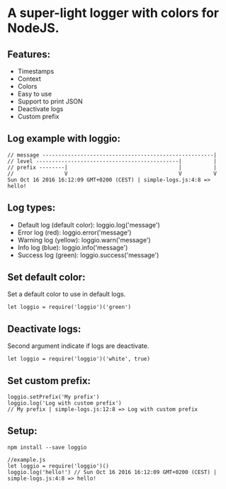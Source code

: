 # A super-light logger with colors for NodeJS.

## Features:

* Timestamps
* Context
* Colors
* Easy to use
* Support to print JSON
* Deactivate logs
* Custom prefix

## Log example with loggio:

```
// message ------------------------------------------------------|
// level ---------------------------------------------|          |
// prefix --------|                                   |          |
//                V                                   V          V
Sun Oct 16 2016 16:12:09 GMT+0200 (CEST) | simple-logs.js:4:8 => hello!
```

## Log types:

* Default log (default color): loggio.log('message')
* Error log (red): loggio.error('message')
* Warning log (yellow): loggio.warn('message')
* Info log (blue): loggio.info('message')
* Success log (green): loggio.success('message')

## Set default color:

Set a default color to use in default logs.

```
let loggio = require('loggio')('green')
```

## Deactivate logs:
Second argument indicate if logs are deactivate.
```
let loggio = require('loggio')('white', true)
```

## Set custom prefix:
```
loggio.setPrefix('My prefix')
loggio.log('Log with custom prefix')
// My prefix | simple-logs.js:12:8 => Log with custom prefix
```

## Setup:

```
npm install --save loggio
```

```
//example.js
let loggio = require('loggio')()
loggio.log('hello!') // Sun Oct 16 2016 16:12:09 GMT+0200 (CEST) | simple-logs.js:4:8 => hello!
```
